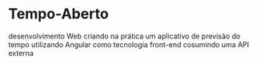 # Tempo-Aberto
 desenvolvimento Web criando na prática um aplicativo de previsão do tempo utilizando Angular como tecnologia front-end cosumindo uma API externa
